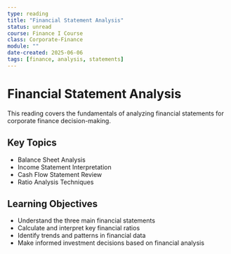 ```yaml
---
type: reading
title: "Financial Statement Analysis"
status: unread
course: Finance I Course
class: Corporate-Finance
module: ""
date-created: 2025-06-06
tags: [finance, analysis, statements]
---
```


# Financial Statement Analysis

This reading covers the fundamentals of analyzing financial statements for corporate finance decision-making.

## Key Topics
- Balance Sheet Analysis
- Income Statement Interpretation
- Cash Flow Statement Review
- Ratio Analysis Techniques

## Learning Objectives
- Understand the three main financial statements
- Calculate and interpret key financial ratios
- Identify trends and patterns in financial data
- Make informed investment decisions based on financial analysis
